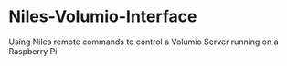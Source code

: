 # Niles-Volumio-Interface
Using Niles remote commands to control a Volumio Server running on a Raspberry Pi

